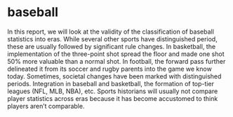 # baseball
In this report, we will look at the validity of the classification of baseball statistics into eras. While several other sports have distinguished period, these are usually followed by significant rule changes. In basketball, the implementation of the three-point shot spread the floor and made one shot 50% more valuable than a normal shot. In football, the forward pass further delineated it from its soccer and rugby parents into the game we know today. Sometimes, societal changes have been marked with distinguished periods. Integration in baseball and basketball, the formation of top-tier leagues (NFL, MLB, NBA), etc. Sports historians will usually not compare player statistics across eras because it has become accustomed to think players aren’t comparable.

